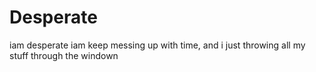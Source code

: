 # Desperate
iam desperate
iam keep messing up with time, and i just throwing all my stuff through the windown

